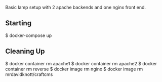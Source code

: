 Basic lamp setup with 2 apache backends and one nginx front end.


## Starting

$ docker-compose up


## Cleaning Up

$ docker container rm apache1
$ docker container rm apache2
$ docker container rm reverse
$ docker image rm nginx
$ docker image rm mrdavidknott/craftcms
